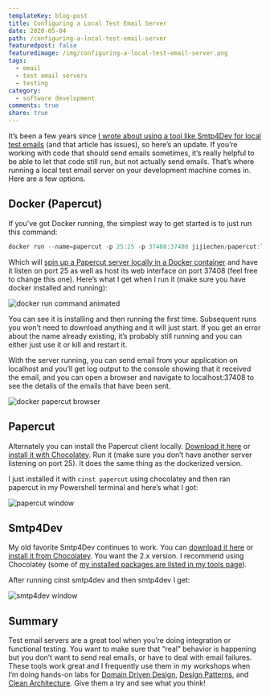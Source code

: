 ```yaml
---
templateKey: blog-post
title: Configuring a Local Test Email Server
date: 2020-05-04
path: /configuring-a-local-test-email-server
featuredpost: false
featuredimage: /img/configuring-a-local-test-email-server.png
tags:
  - email
  - test email servers
  - testing
category:
  - software development
comments: true
share: true
---
```


It’s been a few years since [I wrote about using a tool like Smtp4Dev for local test emails](https://ardalis.com/testing-email-sending) (and that article has issues), so here’s an update. If you’re working with code that should send emails sometimes, it’s really helpful to be able to let that code still run, but not actually send emails. That’s where running a local test email server on your development machine comes in. Here are a few options.

## Docker (Papercut)

If you’ve got Docker running, the simplest way to get started is to just run this command:

```powershell
docker run --name=papercut -p 25:25 -p 37408:37408 jijiechen/papercut:latest
```

Which will [spin up a Papercut server locally in a Docker container](https://hub.docker.com/r/jijiechen/papercut) and have it listen on port 25 as well as host its web interface on port 37408 (feel free to change this one). Here’s what I get when I run it (make sure you have docker installed and running):

![docker run command animated](/img/install-docker-papercut-1024x560.gif)

You can see it is installing and then running the first time. Subsequent runs you won’t need to download anything and it will just start. If you get an error about the name already existing, it’s probably still running and you can either just use it or kill and restart it.

With the server running, you can send email from your application on localhost and you’ll get log output to the console showing that it received the email, and you can open a browser and navigate to localhost:37408 to see the details of the emails that have been sent.

![docker papercut browser](/img/docker-papercut.png)

## Papercut

Alternately you can install the Papercut client locally. [Download it here](https://www.softpedia.com/get/Internet/Servers/E-mail-Servers/Papercut-Krobertson.shtml) or [install it with Chocolatey](https://chocolatey.org/packages/papercut). Run it (make sure you don’t have another server listening on port 25). It does the same thing as the dockerized version.

I just installed it with `cinst papercut` using chocolatey and then ran papercut in my Powershell terminal and here’s what I got:

![papercut window](/img/papercut-window.png)

## Smtp4Dev

My old favorite Smtp4Dev continues to work. You can [download it here](https://www.softpedia.com/get/Internet/Servers/E-mail-Servers/smtp4dev.shtml) or [install it from Chocolatey](https://chocolatey.org/packages/smtp4dev). You want the 2.x version. I recommend using Chocolatey (some of [my installed packages are listed in my tools page](/tools-used)).

After running cinst smtp4dev and then smtp4dev I get:

![smtp4dev window](/img/smtp4dev-window.png)

## Summary

Test email servers are a great tool when you’re doing integration or functional testing. You want to make sure that “real” behavior is happening but you don’t want to send real emails, or have to deal with email failures. These tools work great and I frequently use them in my workshops when I’m doing hands-on labs for [Domain Driven Design](https://www.pluralsight.com/courses/domain-driven-design-fundamentals), [Design Patterns](https://www.pluralsight.com/courses/design-patterns-overview), and [Clean Architecture](https://github.com/ardalis/CleanArchitecture). Give them a try and see what you think!